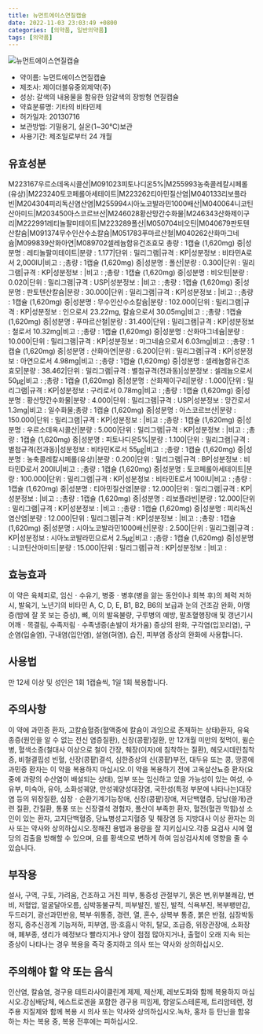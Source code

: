 ```yaml
---
title: 뉴먼트에이스연질캡슐
date: 2022-11-03 23:03:49 +0800
categories: [의약품, 일반의약품]
tags: [의약품]
---
```

![뉴먼트에이스연질캡슐](https://nedrug.mfds.go.kr/pbp/cmn/itemImageDownload/147426736741800080)

- 약이름: 뉴먼트에이스연질캡슐
- 제조사: 제이더블유중외제약(주)
- 성상: 갈색의 내용물을 함유한 암갈색의 장방형 연질캡슐
- 약효분류명: 기타의 비타민제
- 허가일자: 20130716
- 보관방법: 기밀용기, 실온(1~30℃)보관
- 사용기간: 제조일로부터 24 개월
## 유효성분
M223167우르소데옥시콜산|M091023피토나디온5%|M255993농축콜레칼시페롤(유상)|M223240토코페롤아세테이트|M223262티아민질산염|M040133리보플라빈|M204304피리독신염산염|M255994시아노코발라민1000배산|M040064니코틴산아미드|M203450아스코르브산|M246028황산망간수화물|M246343산화제이구리|M222991레티놀팔미테이트|M223289폴산|M050704비오틴|M040679판토텐산칼슘|M091374무수인산수소칼슘|M051783푸마르산철|M040262산화마그네슘|M099839산화아연|M089702셀레늄함유건조효모
총량 : 1캡슐 (1,620mg) 중|성분명 : 레티놀팔미테이트|분량 : 1.177|단위 : 밀리그램|규격 : KP|성분정보 : 비타민A로서 2,000IU|비고 : ;총량 : 1캡슐 (1,620mg) 중|성분명 : 폴산|분량 : 0.300|단위 : 밀리그램|규격 : KP|성분정보 : |비고 : ;총량 : 1캡슐 (1,620mg) 중|성분명 : 비오틴|분량 : 0.020|단위 : 밀리그램|규격 : USP|성분정보 : |비고 : ;총량 : 1캡슐 (1,620mg) 중|성분명 : 판토텐산칼슘|분량 : 30.000|단위 : 밀리그램|규격 : KP|성분정보 : |비고 : ;총량 : 1캡슐 (1,620mg) 중|성분명 : 무수인산수소칼슘|분량 : 102.000|단위 : 밀리그램|규격 : KP|성분정보 : 인으로서 23.22mg, 칼슘으로서 30.05mg|비고 : ;총량 : 1캡슐 (1,620mg) 중|성분명 : 푸마르산철|분량 : 31.400|단위 : 밀리그램|규격 : KP|성분정보 : 철로서 10.32mg|비고 : ;총량 : 1캡슐 (1,620mg) 중|성분명 : 산화마그네슘|분량 : 10.000|단위 : 밀리그램|규격 : KP|성분정보 : 마그네슘으로서 6.03mg|비고 : ;총량 : 1캡슐 (1,620mg) 중|성분명 : 산화아연|분량 : 6.200|단위 : 밀리그램|규격 : KP|성분정보 : 아연으로서 4.98mg|비고 : ;총량 : 1캡슐 (1,620mg) 중|성분명 : 셀레늄함유건조효모|분량 : 38.462|단위 : 밀리그램|규격 : 별첨규격(전과동)|성분정보 : 셀레늄으로서 50㎍|비고 : ;총량 : 1캡슐 (1,620mg) 중|성분명 : 산화제이구리|분량 : 1.000|단위 : 밀리그램|규격 : KP|성분정보 : 구리로서 0.78mg|비고 : ;총량 : 1캡슐 (1,620mg) 중|성분명 : 황산망간수화물|분량 : 4.000|단위 : 밀리그램|규격 : USP|성분정보 : 망간로서 1.3mg|비고 : 일수화물;총량 : 1캡슐 (1,620mg) 중|성분명 : 아스코르브산|분량 : 150.000|단위 : 밀리그램|규격 : KP|성분정보 : |비고 : ;총량 : 1캡슐 (1,620mg) 중|성분명 : 우르소데옥시콜산|분량 : 5.000|단위 : 밀리그램|규격 : KP|성분정보 : |비고 : ;총량 : 1캡슐 (1,620mg) 중|성분명 : 피토나디온5%|분량 : 1.100|단위 : 밀리그램|규격 : 별첨규격(전과동)|성분정보 : 비타민K로서 55㎍|비고 : ;총량 : 1캡슐 (1,620mg) 중|성분명 : 농축콜레칼시페롤(유상)|분량 : 0.200|단위 : 밀리그램|규격 : BP|성분정보 : 비타민D로서 200IU|비고 : ;총량 : 1캡슐 (1,620mg) 중|성분명 : 토코페롤아세테이트|분량 : 100.000|단위 : 밀리그램|규격 : KP|성분정보 : 비타민E로서 100IU|비고 : ;총량 : 1캡슐 (1,620mg) 중|성분명 : 티아민질산염|분량 : 12.000|단위 : 밀리그램|규격 : KP|성분정보 : |비고 : ;총량 : 1캡슐 (1,620mg) 중|성분명 : 리보플라빈|분량 : 12.000|단위 : 밀리그램|규격 : KP|성분정보 : |비고 : ;총량 : 1캡슐 (1,620mg) 중|성분명 : 피리독신염산염|분량 : 12.000|단위 : 밀리그램|규격 : KP|성분정보 : |비고 : ;총량 : 1캡슐 (1,620mg) 중|성분명 : 시아노코발라민1000배산|분량 : 2.500|단위 : 밀리그램|규격 : KP|성분정보 : 시아노코발라민으로서 2.5㎍|비고 : ;총량 : 1캡슐 (1,620mg) 중|성분명 : 니코틴산아미드|분량 : 15.000|단위 : 밀리그램|규격 : KP|성분정보 : |비고 :
## 효능효과
이 약은 육체피로, 임신ㆍ수유기, 병중ㆍ병후(병을 앓는 동안이나 회복 후)의 체력 저하 시, 발육기, 노년기의 비타민 A, C, D, E, B1, B2, B6의 보급과 눈의 건조감 완화, 야맹증(밤에 잘 못 보는 증상), 뼈, 이의 발육불량, 구루병의 예방, 말초혈행장애 및 갱년기시 어깨ㆍ목결림, 수족저림ㆍ수족냉증(손발이 차가움) 증상의 완화, 구각염(입꼬리염), 구순염(입술염), 구내염(입안염), 설염(혀염), 습진, 피부염 증상의 완화에 사용합니다.
## 사용법
만 12세 이상 및 성인은 1회 1캡슐씩, 1일 1회 복용합니다.
## 주의사항
이 약에 과민증 환자, 고칼슘혈증(혈액중에 칼슘이 과잉으로 존재하는 상태)환자, 유육종증(원인을 알 수 없는 전신 염증질환), 신장(콩팥)질환, 만 12개월 미만의 젖먹이, 윌슨병, 혈색소증(철대사 이상으로 철이 간장, 췌장(이자)에 침착하는 질환), 헤모시데린침착증, 비철결핍성 빈혈, 신장(콩팥)결석, 심한증상의 신(콩팥)부전, 대두유 또는 콩, 땅콩에 과민증 환자는 이 약을 복용하지 마십시오.이 약을 복용하기 전에 고옥살산뇨증 환자(요중에 과량의 수산염이 배설되는 상태), 임부 또는 임신하고 있을 가능성이 있는 여성, 수유부, 미숙아, 유아, 소화성궤양, 만성궤양성대장염, 국한성(특정 부분에 나타나는)대장염 등의 위장질환, 심장ㆍ순환기계기능장애, 신장(콩팥)장애, 저단백혈증, 담낭(쓸개)관련 질환, 간질환, 통풍 또는 신장결석 경험자, 폴산이 부족한 환자, 혈전(혈관 막힘)성 소인이 있는 환자, 고지단백혈증, 당뇨병성고지혈증 및 췌장염 등 지방대사 이상 환자는 의사 또는 약사와 상의하십시오.정해진 용법과 용량을 잘 지키십시오.각종 요검사 시에 혈당의 검출을 방해할 수 있으며, 요를 황색으로 변하게 하여 임상검사치에 영향을 줄 수 있습니다.
## 부작용
설사, 구역, 구토, 가려움, 건조하고 거친 피부, 통증성 관절부기, 묽은 변,위부불쾌감, 변비, 저혈압, 얼굴달아오름, 심박동불규칙, 피부발진, 발진, 발적, 식욕부진, 복부팽만감, 두드러기, 광선과민반응, 복부·위통증, 경련, 열, 혼수, 상복부 통증, 붉은 반점, 심장박동정지, 중추신경계 기능저하, 피부염, 땀·호흡시 악취, 탈모, 조급증, 위장관장애, 소화장애, 폐부종, 생리가 예정보다 빨라지거나 양이 점점 많아지거나, 출혈이 오래 지속 되는 증상이 나타나는 경우 복용을 즉각 중지하고 의사 또는 약사와 상의하십시오.
## 주의해야 할 약 또는 음식
인산염, 칼슘염, 경구용 테트라사이클린계 제제, 제산제, 레보도파와 함께 복용하지 마십시오.강심배당체, 에스트로겐을 포함한 경구용 피임제, 항알도스테론제, 트리암테렌, 정주용 지질제와 함께 복용 시 의사 또는 약사와 상의하십시오.녹차, 홍차 등 탄닌을 함유하는 차는 복용 중, 복용 전후에는 피하십시오.
